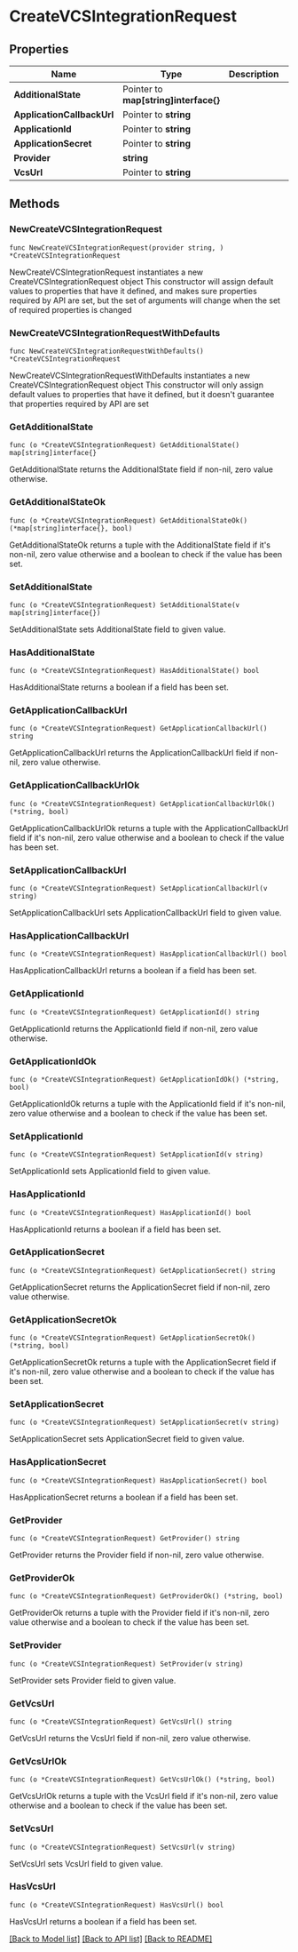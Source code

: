 # CreateVCSIntegrationRequest

## Properties

Name | Type | Description | Notes
------------ | ------------- | ------------- | -------------
**AdditionalState** | Pointer to **map[string]interface{}** |  | [optional] 
**ApplicationCallbackUrl** | Pointer to **string** |  | [optional] 
**ApplicationId** | Pointer to **string** |  | [optional] 
**ApplicationSecret** | Pointer to **string** |  | [optional] 
**Provider** | **string** |  | 
**VcsUrl** | Pointer to **string** |  | [optional] 

## Methods

### NewCreateVCSIntegrationRequest

`func NewCreateVCSIntegrationRequest(provider string, ) *CreateVCSIntegrationRequest`

NewCreateVCSIntegrationRequest instantiates a new CreateVCSIntegrationRequest object
This constructor will assign default values to properties that have it defined,
and makes sure properties required by API are set, but the set of arguments
will change when the set of required properties is changed

### NewCreateVCSIntegrationRequestWithDefaults

`func NewCreateVCSIntegrationRequestWithDefaults() *CreateVCSIntegrationRequest`

NewCreateVCSIntegrationRequestWithDefaults instantiates a new CreateVCSIntegrationRequest object
This constructor will only assign default values to properties that have it defined,
but it doesn't guarantee that properties required by API are set

### GetAdditionalState

`func (o *CreateVCSIntegrationRequest) GetAdditionalState() map[string]interface{}`

GetAdditionalState returns the AdditionalState field if non-nil, zero value otherwise.

### GetAdditionalStateOk

`func (o *CreateVCSIntegrationRequest) GetAdditionalStateOk() (*map[string]interface{}, bool)`

GetAdditionalStateOk returns a tuple with the AdditionalState field if it's non-nil, zero value otherwise
and a boolean to check if the value has been set.

### SetAdditionalState

`func (o *CreateVCSIntegrationRequest) SetAdditionalState(v map[string]interface{})`

SetAdditionalState sets AdditionalState field to given value.

### HasAdditionalState

`func (o *CreateVCSIntegrationRequest) HasAdditionalState() bool`

HasAdditionalState returns a boolean if a field has been set.

### GetApplicationCallbackUrl

`func (o *CreateVCSIntegrationRequest) GetApplicationCallbackUrl() string`

GetApplicationCallbackUrl returns the ApplicationCallbackUrl field if non-nil, zero value otherwise.

### GetApplicationCallbackUrlOk

`func (o *CreateVCSIntegrationRequest) GetApplicationCallbackUrlOk() (*string, bool)`

GetApplicationCallbackUrlOk returns a tuple with the ApplicationCallbackUrl field if it's non-nil, zero value otherwise
and a boolean to check if the value has been set.

### SetApplicationCallbackUrl

`func (o *CreateVCSIntegrationRequest) SetApplicationCallbackUrl(v string)`

SetApplicationCallbackUrl sets ApplicationCallbackUrl field to given value.

### HasApplicationCallbackUrl

`func (o *CreateVCSIntegrationRequest) HasApplicationCallbackUrl() bool`

HasApplicationCallbackUrl returns a boolean if a field has been set.

### GetApplicationId

`func (o *CreateVCSIntegrationRequest) GetApplicationId() string`

GetApplicationId returns the ApplicationId field if non-nil, zero value otherwise.

### GetApplicationIdOk

`func (o *CreateVCSIntegrationRequest) GetApplicationIdOk() (*string, bool)`

GetApplicationIdOk returns a tuple with the ApplicationId field if it's non-nil, zero value otherwise
and a boolean to check if the value has been set.

### SetApplicationId

`func (o *CreateVCSIntegrationRequest) SetApplicationId(v string)`

SetApplicationId sets ApplicationId field to given value.

### HasApplicationId

`func (o *CreateVCSIntegrationRequest) HasApplicationId() bool`

HasApplicationId returns a boolean if a field has been set.

### GetApplicationSecret

`func (o *CreateVCSIntegrationRequest) GetApplicationSecret() string`

GetApplicationSecret returns the ApplicationSecret field if non-nil, zero value otherwise.

### GetApplicationSecretOk

`func (o *CreateVCSIntegrationRequest) GetApplicationSecretOk() (*string, bool)`

GetApplicationSecretOk returns a tuple with the ApplicationSecret field if it's non-nil, zero value otherwise
and a boolean to check if the value has been set.

### SetApplicationSecret

`func (o *CreateVCSIntegrationRequest) SetApplicationSecret(v string)`

SetApplicationSecret sets ApplicationSecret field to given value.

### HasApplicationSecret

`func (o *CreateVCSIntegrationRequest) HasApplicationSecret() bool`

HasApplicationSecret returns a boolean if a field has been set.

### GetProvider

`func (o *CreateVCSIntegrationRequest) GetProvider() string`

GetProvider returns the Provider field if non-nil, zero value otherwise.

### GetProviderOk

`func (o *CreateVCSIntegrationRequest) GetProviderOk() (*string, bool)`

GetProviderOk returns a tuple with the Provider field if it's non-nil, zero value otherwise
and a boolean to check if the value has been set.

### SetProvider

`func (o *CreateVCSIntegrationRequest) SetProvider(v string)`

SetProvider sets Provider field to given value.


### GetVcsUrl

`func (o *CreateVCSIntegrationRequest) GetVcsUrl() string`

GetVcsUrl returns the VcsUrl field if non-nil, zero value otherwise.

### GetVcsUrlOk

`func (o *CreateVCSIntegrationRequest) GetVcsUrlOk() (*string, bool)`

GetVcsUrlOk returns a tuple with the VcsUrl field if it's non-nil, zero value otherwise
and a boolean to check if the value has been set.

### SetVcsUrl

`func (o *CreateVCSIntegrationRequest) SetVcsUrl(v string)`

SetVcsUrl sets VcsUrl field to given value.

### HasVcsUrl

`func (o *CreateVCSIntegrationRequest) HasVcsUrl() bool`

HasVcsUrl returns a boolean if a field has been set.


[[Back to Model list]](../README.md#documentation-for-models) [[Back to API list]](../README.md#documentation-for-api-endpoints) [[Back to README]](../README.md)


